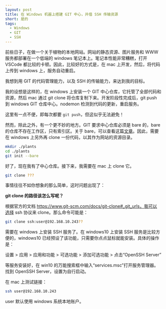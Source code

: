 ```yaml
---
layout: post
title: 在 Windows 机器上搭建 GIT 中心，并借 SSH 传输资源
short: 是的
tags: 
  - Windows
  - GIT
  - SSH
---
```


前些日子，在做一个关于植物的本地网站。网站的静态资源、图片服务和 WWW 服务都部署在一个低端的 windows 笔记本上。笔记本性能非常糟糕，打开 VSCode 都比较的卡顿。因此，比较好的方式是，在 mac 上开发，然后，将代码上传到 windows 上，服务自动重启。

我想到用 GIT 的代码管理能力，以及 SSH 的传输能力，来达到我的目标。

我的设想是这样的，在 windows 上安装一个 GIT 中心仓库，它托管了全部代码和资源，然后 mac 通过 git clone 将仓库复制下来。开发阶段性完成后，git push 到 windows GIT 仓库中心。nodemon 检测到代码的更新，重启服务。

这里有一点不便，即每次都要 `git push`，但这似乎无法避免！

然而，除此之外，有一个更不妙的地方。GIT 要求中心仓库必须是 bare 的，bare 的仓库不存在工作区，只有索引区。关于 bare，可以查看这篇[文章](http://www.saintsjd.com/2011/01/what-is-a-bare-git-repository/)。因此，需要在 windows 上另外再 clone 一份代码，以其作为网站的资源目录。

```bash
mkdir ./plants
cd ./plants
git init --bare 
```

好了，现在我有了中心仓库。接下来，我需要在 mac 上 clone 它。

```bash
git clone ???
```

事情往往不如你想象的那么简单，这时问题出现了：

**git clone 的路径该怎么写呢？**

根据官方的文档 https://www.git-scm.com/docs/git-clone#_git_urls，我可以选择 ssh 协议来 clone。那么命令可能是：

```bash
git clone ssh:user@192.168.10.243??
```

需要在 windows 上安装 SSH 服务了。在 windows10 上安装 SSH 服务是比较方便的，windows10 已经预设了该功能，只需要你点点鼠标就能安装。具体的操作是：

设置 > 应用 > 应用和功能 > 可选功能 > 添加可选功能 > 点击“OpenSSH Server”

等服务安装好，在 win10 的万能搜索框中输入“services.msc”打开服务管理器。找到 OpenSSH Server，设置为自行启动。

在 mac 上测试链接：

```bash
ssh user@192.168.10.243
```

user 默认使用 windows 系统本地账户。
